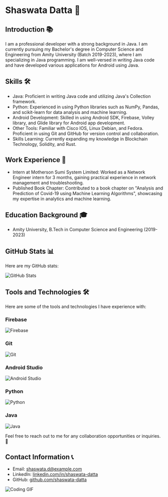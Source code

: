 # Shaswata Datta 🚀

## Introduction 📚
I am a professional developer with a strong background in Java. I am currently pursuing my Bachelor's degree in Computer Science and Engineering from Amity University (Batch 2019-2023), where I am specializing in Java programming. I am well-versed in writing Java code and have developed various applications for Android using Java.

## Skills 🛠️
- Java: Proficient in writing Java code and utilizing Java's Collection framework.
- Python: Experienced in using Python libraries such as NumPy, Pandas, and scikit-learn for data analysis and machine learning.
- Android Development: Skilled in using Android SDK, Firebase, Volley library, and Glide library for Android app development.
- Other Tools: Familiar with Cisco IOS, Linux Debian, and Fedora. Proficient in using Git and GitHub for version control and collaboration.
- Skills Learning: Currently expanding my knowledge in Blockchain Technology, Solidity, and Rust.

## Work Experience 💼
- Intern at Motherson Sumi System Limited: Worked as a Network Engineer intern for 3 months, gaining practical experience in network management and troubleshooting.
- Published Book Chapter: Contributed to a book chapter on "Analysis and Prediction of Covid-19 using Machine Learning Algorithms", showcasing my expertise in analytics and machine learning.

## Education Background 🎓
- Amity University, B.Tech in Computer Science and Engineering (2019-2023)

## GitHub Stats 📊
Here are my GitHub stats:

![GitHub Stats](https://github-readme-stats.vercel.app/api?username=shaswata-datta&show_icons=true&theme=radical)

## Tools and Technologies 🛠️
Here are some of the tools and technologies I have experience with:

### Firebase
![Firebase](https://img.shields.io/badge/Firebase-FFCA28?style=for-the-badge&logo=firebase&logoColor=black)

### Git
![Git](https://img.shields.io/badge/Git-F05032?style=for-the-badge&logo=git&logoColor=white)

### Android Studio
![Android Studio](https://img.shields.io/badge/Android%20Studio-3DDC84?style=for-the-badge&logo=androidstudio&logoColor=white)

### Python
![Python](https://img.shields.io/badge/Python-3776AB?style=for-the-badge&logo=python&logoColor=white)

### Java
![Java](https://img.shields.io/badge/Java-007396?style=for-the-badge&logo=java&logoColor=white)

Feel free to reach out to me for any collaboration opportunities or inquiries. 📩

## Contact Information 📞
- Email: shaswata.d@example.com
- LinkedIn: [linkedin.com/in/shaswata-datta](https://www.linkedin.com/in/shaswata-datta)
- GitHub: [github.com/shaswata-datta](https://github.com/shaswata-datta)

![Coding GIF](https://media.giphy.com/media/13HgwGsXF0aiGY/giphy.gif)
